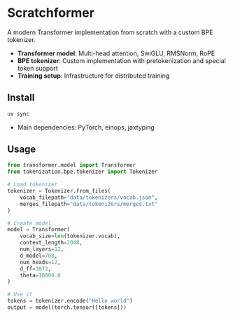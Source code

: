 # Scratchformer

A modern Transformer implementation from scratch with a custom BPE tokenizer.

- **Transformer model**: Multi-head attention, SwiGLU, RMSNorm, RoPE
- **BPE tokenizer**: Custom implementation with pretokenization and special token support
- **Training setup**: Infrastructure for distributed training

## Install

```bash
uv sync
```
- Main dependencies: PyTorch, einops, jaxtyping

## Usage

```python
from transformer.model import Transformer
from tokenization.bpe.tokenizer import Tokenizer

# Load tokenizer
tokenizer = Tokenizer.from_files(
    vocab_filepath="data/tokenizers/vocab.json",
    merges_filepath="data/tokenizers/merges.txt"
)

# Create model
model = Transformer(
    vocab_size=len(tokenizer.vocab),
    context_length=2048,
    num_layers=12,
    d_model=768,
    num_heads=12,
    d_ff=3072,
    theta=10000.0
)

# Use it
tokens = tokenizer.encode("Hello world")
output = model(torch.tensor([tokens]))
```
